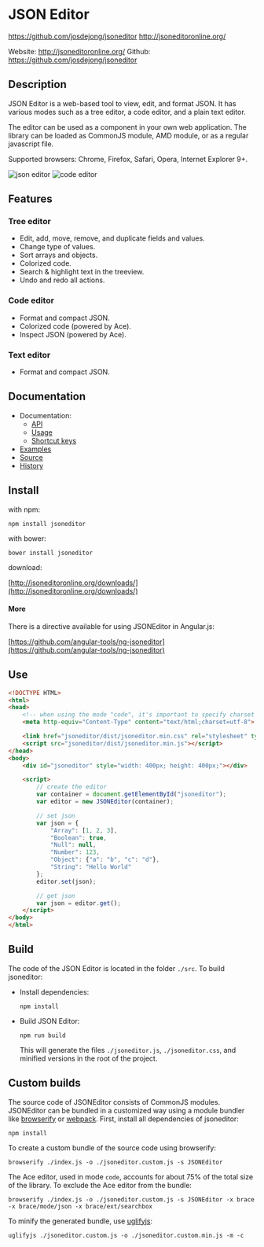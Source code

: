 # JSON Editor
https://github.com/josdejong/jsoneditor
http://jsoneditoronline.org/

Website: http://jsoneditoronline.org/
Github: https://github.com/josdejong/jsoneditor


## Description

JSON Editor is a web-based tool to view, edit, and format JSON.
It has various modes such as a tree editor, a code editor, and a plain text
editor.

The editor can be used as a component in your own web application. The library
can be loaded as CommonJS module, AMD module, or as a regular javascript file.

Supported browsers: Chrome, Firefox, Safari, Opera, Internet Explorer 9+.

<img alt="json editor" src="https://raw.github.com/josdejong/jsoneditor/master/misc/jsoneditor.png">

<img alt="code editor" src="https://raw.github.com/josdejong/jsoneditor/master/misc/codeeditor.png">


## Features

### Tree editor
- Edit, add, move, remove, and duplicate fields and values.
- Change type of values.
- Sort arrays and objects.
- Colorized code.
- Search & highlight text in the treeview.
- Undo and redo all actions.

### Code editor
- Format and compact JSON.
- Colorized code (powered by Ace).
- Inspect JSON (powered by Ace).

### Text editor
- Format and compact JSON.


## Documentation

- Documentation:
  - [API](https://github.com/josdejong/jsoneditor/tree/master/docs/api.md)
  - [Usage](https://github.com/josdejong/jsoneditor/tree/master/docs/usage.md)
  - [Shortcut keys](https://github.com/josdejong/jsoneditor/tree/master/docs/shortcut_keys.md)
- [Examples](https://github.com/josdejong/jsoneditor/tree/master/examples)
- [Source](https://github.com/josdejong/jsoneditor)
- [History](https://github.com/josdejong/jsoneditor/blob/master/HISTORY.md)


## Install

with npm:

    npm install jsoneditor

with bower:

    bower install jsoneditor

download:

[http://jsoneditoronline.org/downloads/](http://jsoneditoronline.org/downloads/)


#### More

There is a directive available for using JSONEditor in Angular.js:

[https://github.com/angular-tools/ng-jsoneditor](https://github.com/angular-tools/ng-jsoneditor)


## Use

```html
<!DOCTYPE HTML>
<html>
<head>
    <!-- when using the mode "code", it's important to specify charset utf-8 -->
    <meta http-equiv="Content-Type" content="text/html;charset=utf-8">

    <link href="jsoneditor/dist/jsoneditor.min.css" rel="stylesheet" type="text/css">
    <script src="jsoneditor/dist/jsoneditor.min.js"></script>
</head>
<body>
    <div id="jsoneditor" style="width: 400px; height: 400px;"></div>

    <script>
        // create the editor
        var container = document.getElementById("jsoneditor");
        var editor = new JSONEditor(container);

        // set json
        var json = {
            "Array": [1, 2, 3],
            "Boolean": true,
            "Null": null,
            "Number": 123,
            "Object": {"a": "b", "c": "d"},
            "String": "Hello World"
        };
        editor.set(json);

        // get json
        var json = editor.get();
    </script>
</body>
</html>
```


## Build

The code of the JSON Editor is located in the folder `./src`. To build 
jsoneditor:

- Install dependencies:

  ```
  npm install
  ```

- Build JSON Editor:

  ```
  npm run build
  ```

  This will generate the files `./jsoneditor.js`, `./jsoneditor.css`, and  
  minified versions in the root of the project.


## Custom builds

The source code of JSONEditor consists of CommonJS modules. JSONEditor can be bundled in a customized way using a module bundler like [browserify](http://browserify.org/) or [webpack](http://webpack.github.io/). First, install all dependencies of jsoneditor:

    npm install

To create a custom bundle of the source code using browserify:

    browserify ./index.js -o ./jsoneditor.custom.js -s JSONEditor

The Ace editor, used in mode `code`, accounts for about 75% of the total
size of the library. To exclude the Ace editor from the bundle:

    browserify ./index.js -o ./jsoneditor.custom.js -s JSONEditor -x brace -x brace/mode/json -x brace/ext/searchbox

To minify the generated bundle, use [uglifyjs](https://github.com/mishoo/UglifyJS2):

    uglifyjs ./jsoneditor.custom.js -o ./jsoneditor.custom.min.js -m -c
